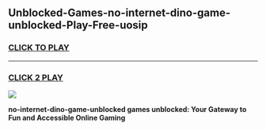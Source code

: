 
## Unblocked-Games-no-internet-dino-game-unblocked-Play-Free-uosip
<h3>
<a href="https://premium76.site?title=no-internet-dino-game-unblocked&ref=18A">CLICK TO PLAY</a></h3>
<hr>

<h3>
<a href="https://premium76.site?title=no-internet-dino-game-unblocked&ref=18A">CLICK 2 PLAY</a>
  
</h3>

<a href="https://premium76.site?title=no-internet-dino-game-unblocked&ref=18A"><img src="https://clearcache.store/games.png"></a>


**no-internet-dino-game-unblocked games unblocked: Your Gateway to Fun and Accessible Online Gaming**
